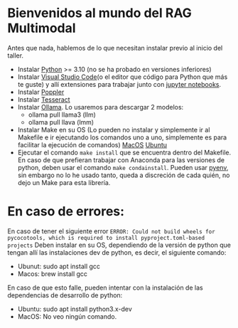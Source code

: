 # Bienvenidos al mundo del RAG Multimodal

Antes que nada, hablemos de lo que necesitan instalar previo al inicio del taller.

- Instalar [Python](https://phoenixnap.com/kb/how-to-install-python-3-ubuntu) >= 3.10 (no se ha probado en versiones inferiores)
- Instalar [Visual Studio Code](https://code.visualstudio.com/download)(o el editor que código para Python que más te guste) y allí extensiones para trabajar junto con [jupyter notebooks](https://code.visualstudio.com/docs/datascience/jupyter-notebooks).
- Instalar [Poppler](https://pdf2image.readthedocs.io/en/latest/installation.html)
- Instalar [Tesseract](https://tesseract-ocr.github.io/tessdoc/Installation.html)
- Instalar [Ollama](https://ollama.com/download/mac). Lo usaremos para descargar 2 modelos:
    - ollama pull llama3 (llm)
    - ollama pull llava (lmm)
- Instalar Make en su OS (Lo pueden no instalar y simplemente ir al Makefile e ir ejecutando los comandos uno a uno, simplemente es para facilitar la ejecución de comandos) [MacOS](https://formulae.brew.sh/formula/make) [Ubuntu](https://www.drupaladicto.com/snippet/como-instalar-make-en-ubuntu)
- Ejecutar el comando `make install` que se encuentra dentro del Makefile. En caso de que prefieran trabajar con Anaconda para las versiones de python, deben usar el comando `make condainstall`. Pueden usar [pyenv](https://github.com/pyenv/pyenv?tab=readme-ov-file#installation), sin embargo no lo he usado tanto, queda a discreción de cada quién, no dejo un Make para esta librería.


# En caso de errores:

En caso de tener el siguiente error `ERROR: Could not build wheels for pycocotools, which is required to install pyproject.toml-based projects`
Deben instalar en su OS, dependiendo de la versión de python que tengan allí las instalaciones dev de python, es decir, el siguiente comando:
- Ubunut: sudo apt install gcc
- Macos: brew install gcc

En caso de que esto falle, pueden intentar con la instalación de las dependencias de desarrollo de python:

- Ubuntu: sudo apt install python3.x-dev
- MacOS: No veo ningún comando.

